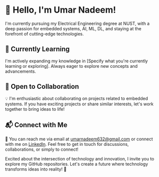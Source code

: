 # 👋 Hello, I'm Umar Nadeem!

I'm currently pursuing my Electrical Engineering degree at NUST, with a deep passion for embedded systems, AI, ML, DL, and staying at the forefront of cutting-edge technologies.

## 🌱 Currently Learning

I'm actively expanding my knowledge in [Specify what you're currently learning or exploring]. Always eager to explore new concepts and advancements.

## 🤝 Open to Collaboration

💡 I'm enthusiastic about collaborating on projects related to embedded systems. If you have exciting projects or share similar interests, let's work together to bring ideas to life!

## 📬 Connect with Me

📧 You can reach me via email at [umarnadeem632@gmail.com](mailto:umarnadeem632@gmail.com) or connect with me on [LinkedIn](www.linkedin.com/in/umar-nadeem-3ba178297). Feel free to get in touch for discussions, collaborations, or simply to connect!

Excited about the intersection of technology and innovation, I invite you to explore my GitHub repositories. Let's create a future where technology transforms ideas into reality! 🚀
